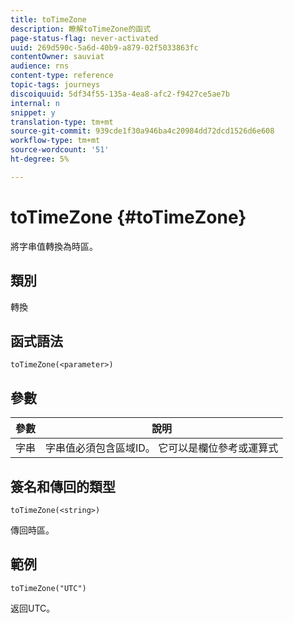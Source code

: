 ```yaml
---
title: toTimeZone
description: 瞭解toTimeZone的函式
page-status-flag: never-activated
uuid: 269d590c-5a6d-40b9-a879-02f5033863fc
contentOwner: sauviat
audience: rns
content-type: reference
topic-tags: journeys
discoiquuid: 5df34f55-135a-4ea8-afc2-f9427ce5ae7b
internal: n
snippet: y
translation-type: tm+mt
source-git-commit: 939cde1f30a946ba4c20984dd72dcd1526d6e608
workflow-type: tm+mt
source-wordcount: '51'
ht-degree: 5%

---
```



# toTimeZone {#toTimeZone}

將字串值轉換為時區。

## 類別

轉換

## 函式語法

`toTimeZone(<parameter>)`

## 參數

| 參數 | 說明 |
|--- |--- |
| 字串 | 字串值必須包含區域ID。 它可以是欄位參考或運算式 |

## 簽名和傳回的類型

`toTimeZone(<string>)`

傳回時區。

## 範例

`toTimeZone("UTC")`

返回UTC。
